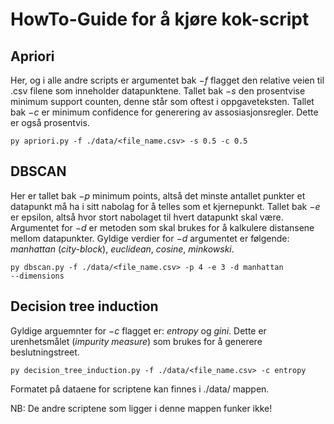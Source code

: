 # HowTo-Guide for å kjøre kok-script

## Apriori
Her, og i alle andre scripts er argumentet bak $-f$ flagget den relative veien til .csv filene som inneholder datapunktene. Tallet bak $-s$ den prosentvise minimum support counten, denne står som oftest i oppgaveteksten. Tallet bak $-c$ er minimum confidence for generering av assosiasjonsregler. Dette er også prosentvis.  
```
py apriori.py -f ./data/<file_name.csv> -s 0.5 -c 0.5
```

## DBSCAN
Her er tallet bak $-p$ minimum points, altså det minste antallet punkter et datapunkt må ha i sitt nabolag for å telles som et kjernepunkt. Tallet bak $-e$ er epsilon, altså hvor stort nabolaget til hvert datapunkt skal være. Argumentet for $-d$ er metoden som skal brukes for å kalkulere distansene mellom datapunkter. Gyldige verdier for $-d$ argumentet er følgende: *manhattan* (*city-block*), *euclidean*, *cosine*, *minkowski*.   
```
py dbscan.py -f ./data/<file_name.csv> -p 4 -e 3 -d manhattan
--dimensions

```

## Decision tree induction
Gyldige arguemnter for $-c$ flagget er: *entropy* og *gini*. Dette er urenhetsmålet (*impurity measure*) som brukes for å generere beslutningstreet. 
```
py decision_tree_induction.py -f ./data/<file_name.csv> -c entropy
```

Formatet på dataene for scriptene kan finnes i ./data/ mappen. 

NB: De andre scriptene som ligger i denne mappen funker ikke!